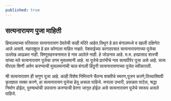 ```yaml
---
published: true
---
```

## सत्यनारायण पुजा माहिती

हिमालयाच्या परिसरात सत्यनारायण देवतेची काही मंदिरे आहेत.तिथून हे व्रत बंगालमध्ये व खाली दक्षिणेत आले असावे. महाराष्ट्रात हे व्रत कोणाला माहित नव्हते. पेशवाईच्या कागदपत्रात सत्यनारायणाच्या पूजेचा उल्लेख आढळत नाही. विष्णूसहस्त्रनामात हे नाव आलेले नाही. हे जोडनाव आहे. म.म. हरप्रासाद शास्त्री यांच्या मते सत्यनारायण पूजेचा उगम मुसलमानी आहे. या पूजेचे प्रारंभीचे नाव सत्यपीरेर पूजा असे आहे. सत्य पीराला शिर्णी अर्पण करण्याची मुसलमानांची चाल बंगाली हिंदुनी सत्यनारायणाच्या पूजेत स्वीकारली.  

श्री सत्यनारायण ही सगुण पूजा आहे. काही विशेष निमित्ताने चैतन्य शक्तीचे स्मरण,पूजन करणे,तिच्याविषयी कृतज्ञता व्यक्त करणे, हा सत्यनारायण पूजेचा हेतू असला पाहिजे. मनाला उभारी, प्रसन्नता वाटेल, श्रद्धा निर्माण होईल, पुरुषार्थाची उपासना करण्याची प्रेरणा जागृत होईल असे सत्यनारायण पूजेचे स्वरूप असले पाहिजे.
